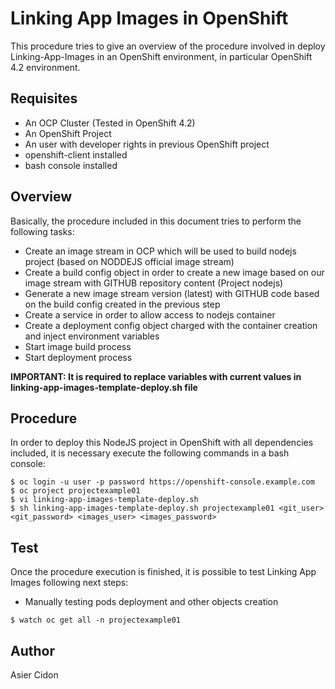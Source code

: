 # Linking App Images in OpenShift

This procedure tries to give an overview of the procedure involved in deploy Linking-App-Images in an OpenShift environment, in particular OpenShift 4.2 environment.

## Requisites

-   An OCP Cluster (Tested in OpenShift 4.2)
-   An OpenShift Project
-   An user with developer rights in previous OpenShift project
-   openshift-client installed
-   bash console installed

## Overview

Basically, the procedure included in this document tries to perform the following tasks:

-   Create an image stream in OCP which will be used to build nodejs project (based on NODDEJS official image stream)
-   Create a build config object in order to create a new image based on our image stream with GITHUB repository content (Project nodejs)
-   Generate a new image stream version (latest) with GITHUB code based on the build config created in the previous step
-   Create a service in order to allow access to nodejs container
-   Create a deployment config object charged with the container creation and inject environment variables
-   Start image build process
-   Start deployment process

**IMPORTANT: It is required to replace variables with current values in linking-app-images-template-deploy.sh file**

## Procedure

In order to deploy this NodeJS project in OpenShift with all dependencies included, it is necessary execute the following commands in a bash console:

```
$ oc login -u user -p password https://openshift-console.example.com
$ oc project projectexample01
$ vi linking-app-images-template-deploy.sh
$ sh linking-app-images-template-deploy.sh projectexample01 <git_user> <git_password> <images_user> <images_password>
```

## Test

Once the procedure execution is finished, it is possible to test Linking App Images  following next steps:

-   Manually testing pods deployment and other objects creation

```
$ watch oc get all -n projectexample01
```


## Author

Asier Cidon
